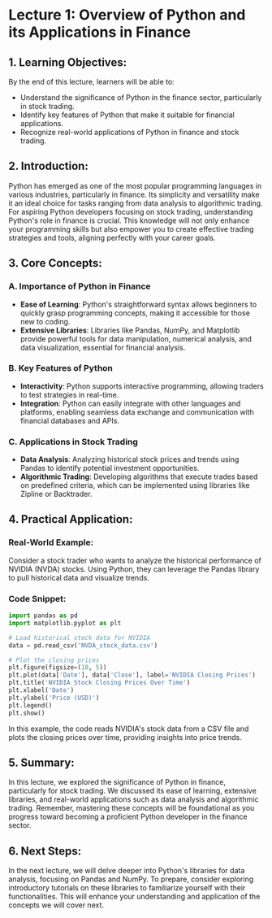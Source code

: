 # Lecture 1: Overview of Python and its Applications in Finance

## 1. Learning Objectives:
By the end of this lecture, learners will be able to:
- Understand the significance of Python in the finance sector, particularly in stock trading.
- Identify key features of Python that make it suitable for financial applications.
- Recognize real-world applications of Python in finance and stock trading.

## 2. Introduction:
Python has emerged as one of the most popular programming languages in various industries, particularly in finance. Its simplicity and versatility make it an ideal choice for tasks ranging from data analysis to algorithmic trading. For aspiring Python developers focusing on stock trading, understanding Python's role in finance is crucial. This knowledge will not only enhance your programming skills but also empower you to create effective trading strategies and tools, aligning perfectly with your career goals.

## 3. Core Concepts:
### A. Importance of Python in Finance
- **Ease of Learning**: Python's straightforward syntax allows beginners to quickly grasp programming concepts, making it accessible for those new to coding.
- **Extensive Libraries**: Libraries like Pandas, NumPy, and Matplotlib provide powerful tools for data manipulation, numerical analysis, and data visualization, essential for financial analysis.

### B. Key Features of Python
- **Interactivity**: Python supports interactive programming, allowing traders to test strategies in real-time.
- **Integration**: Python can easily integrate with other languages and platforms, enabling seamless data exchange and communication with financial databases and APIs.

### C. Applications in Stock Trading
- **Data Analysis**: Analyzing historical stock prices and trends using Pandas to identify potential investment opportunities.
- **Algorithmic Trading**: Developing algorithms that execute trades based on predefined criteria, which can be implemented using libraries like Zipline or Backtrader.

## 4. Practical Application:
### Real-World Example:
Consider a stock trader who wants to analyze the historical performance of NVIDIA (NVDA) stocks. Using Python, they can leverage the Pandas library to pull historical data and visualize trends.

### Code Snippet:
```python
import pandas as pd
import matplotlib.pyplot as plt

# Load historical stock data for NVIDIA
data = pd.read_csv('NVDA_stock_data.csv')

# Plot the closing prices
plt.figure(figsize=(10, 5))
plt.plot(data['Date'], data['Close'], label='NVIDIA Closing Prices')
plt.title('NVIDIA Stock Closing Prices Over Time')
plt.xlabel('Date')
plt.ylabel('Price (USD)')
plt.legend()
plt.show()
```
In this example, the code reads NVIDIA's stock data from a CSV file and plots the closing prices over time, providing insights into price trends.

## 5. Summary:
In this lecture, we explored the significance of Python in finance, particularly for stock trading. We discussed its ease of learning, extensive libraries, and real-world applications such as data analysis and algorithmic trading. Remember, mastering these concepts will be foundational as you progress toward becoming a proficient Python developer in the finance sector.

## 6. Next Steps:
In the next lecture, we will delve deeper into Python's libraries for data analysis, focusing on Pandas and NumPy. To prepare, consider exploring introductory tutorials on these libraries to familiarize yourself with their functionalities. This will enhance your understanding and application of the concepts we will cover next.
